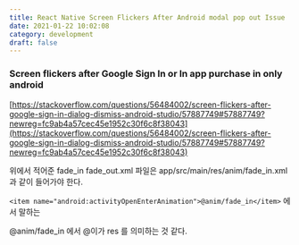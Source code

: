 ```yaml
---
title: React Native Screen Flickers After Android modal pop out Issue
date: 2021-01-22 10:02:08
category: development
draft: false
---
```


### Screen flickers after Google Sign In or In app purchase in only android

[https://stackoverflow.com/questions/56484002/screen-flickers-after-google-sign-in-dialog-dismiss-android-studio/57887749#57887749?newreg=fc9ab4a57cec45e1952c30f6c8f38043](https://stackoverflow.com/questions/56484002/screen-flickers-after-google-sign-in-dialog-dismiss-android-studio/57887749#57887749?newreg=fc9ab4a57cec45e1952c30f6c8f38043)

위에서 적어준 fade_in fade_out.xml 파일은 app/src/main/res/anim/fade_in.xml 과 같이 들어가야 한다.

`<item name="android:activityOpenEnterAnimation">@anim/fade_in</item>` 에서 말하는

@anim/fade_in 에서 @이가 res 를 의미하는 것 같다.
